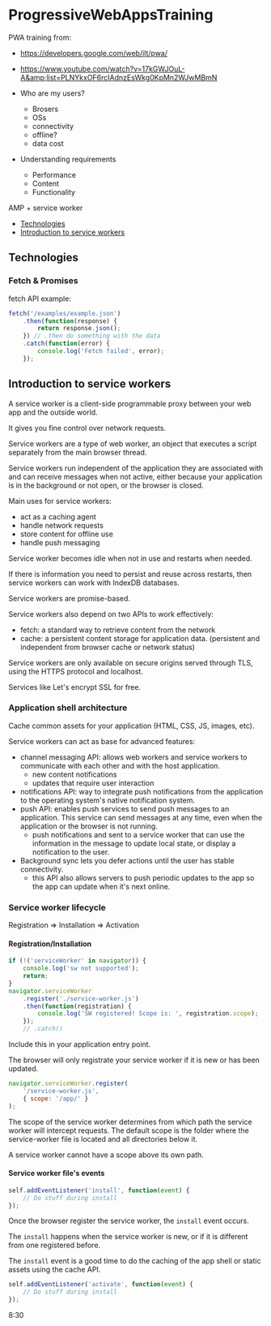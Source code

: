 # ProgressiveWebAppsTraining

PWA training from: 
* https://developers.google.com/web/ilt/pwa/
* https://www.youtube.com/watch?v=17kGWJOuL-A&amp;list=PLNYkxOF6rcIAdnzEsWkg0KpMn2WJwMBmN

* Who are my users?
    * Brosers
    * OSs
    * connectivity
    * offline?
    * data cost
* Understanding requirements
    * Performance
    * Content
    * Functionality
    
AMP + service worker

* [Technologies](#technologies)
* [Introduction to service workers](#introduction-to-service-workers)

## Technologies

### Fetch & Promises

fetch API example:
```javascript
fetch('/examples/example.json')
    .then(function(response) {
        return response.json();
    }) // .then do something with the data
    .catch(function(error) {
        console.log('Fetch failed', error);
    });
```

## Introduction to service workers

A service worker is a client-side programmable proxy between your web app and the outside world.

It gives you fine control over network requests.

Service workers are a type of web worker, an object that executes a script separately from the main browser thread.

Service workers run independent of the application they are associated with and can receive messages when not active, either because your application is in the background or not open, or the browser is closed.

Main uses for service workers:
* act as a caching agent
* handle network requests
* store content for offline use
* handle push messaging

Service worker becomes idle when not in use and restarts when needed.

If there is information you need to persist and reuse across restarts, then service workers can work with IndexDB databases.

Service workers are promise-based.

Service workers also depend on two APIs to work effectively:

* fetch: a standard way to retrieve content from the network
* cache: a persistent content storage for application data. (persistent and independent from browser cache or network status)

Service workers are only available on secure origins served through TLS, using the HTTPS protocol and localhost.

Services like Let's encrypt SSL for free.

### Application shell architecture

Cache common assets for your application (HTML, CSS, JS, images, etc).

Service workers can act as base for advanced features:

* channel messaging API: allows web workers and service workers to communicate with each other and with the host application.
    * new content notifications
    * updates that require user interaction
* notifications API: way to integrate push notifications from the application to the operating system's native notification system.
* push API: enables push services to send push messages to an application. This service can send messages at any time, even when the application or the browser is not running.
    * push notifications and sent to a service worker that can use the information in the message to update local state, or display a notification to the user.
* Background sync lets you defer actions until the user has stable connectivity.
    * this API also allows servers to push periodic updates to the app so the app can update when it's next online.
    
### Service worker lifecycle

Registration => Installation => Activation

#### Registration/Installation

```javascript
if (!('serviceWorker' in navigator)) {
    console.log('sw not supported');
    return;
}
navigator.serviceWorker
    .register('./service-worker.js')
    .then(function(registration) {
        console.log('SW registered! Scope is: ', registration.scope);
    });
    // .catch()
```

Include this in your application entry point.

The browser will only registrate your service worker if it is new or has been updated.

```javascript
navigator.serviceWorker.register(
    '/service-worker.js',
    { scope: '/app/' }
);
```

The scope of the service worker determines from which path the service worker will intercept requests.
The default scope is the folder where the service-worker file is located and all directories below it.

A service worker cannot have a scope above its own path.

#### Service worker file's events

```javascript
self.addEventListener('install', function(event) {
    // Do stuff during install    
});
```

Once the browser register the service worker, the `install` event occurs.

The `install` happens when the service worker is new, or if it is different from one registered before.

The `install` event is a good time to do the caching of the app shell or static assets using the cache API.

```javascript
self.addEventListener('activate', function(event) {
    // Do stuff during install
});
```
8:30